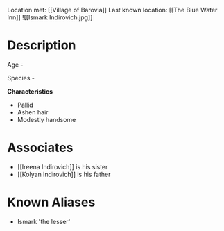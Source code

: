 Location met: [[Village of Barovia]]
Last known location: [[The Blue Water Inn]]
![[Ismark Indirovich.jpg]]
# Description
Age - 

Species - 

**Characteristics**
* Pallid
* Ashen hair
* Modestly handsome
# Associates
* [[Ireena Indirovich]] is his sister
* [[Kolyan Indirovich]] is his father

# Known Aliases
* Ismark 'the lesser'

